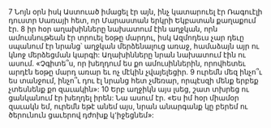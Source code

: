 7 Նոյն օրն իսկ Աստուած իմացել էր այն, ինչ կատարուել էր Ռագուէլի դուստր Սառայի հետ, որ Մարաստան երկրի Եկբատան քաղաքում էր. 8 իր հօր աղախինները նախատում էին աղջկան, որն ամուսնութեան էր տրուել եօթը մարդու, իսկ Ազմոդեւս չար դեւը սպանում էր նրանց՝ աղջկան մերձենալուց առաջ, համաձայն այր ու կնոջ մերձեցման կարգի: Աղախինները նրան նախատում էին ու ասում. «Չգիտե՞ս, որ խեղդում ես քո ամուսիններին, որովհետեւ արդէն եօթը մարդ առար եւ ոչ մէկին չվայելեցիր. 9 ուրեմն մեզ ինչո՞ւ ես տանջում, ինչո՞ւ դու էլ նրանց հետ չմեռար, որպէսզի մենք երբեք չտեսնենք քո զաւակին»:
10 Երբ աղջիկն այս լսեց, շատ տխրեց ու ցանկանում էր խեղդել իրեն: Նա ասում էր. «Ես իմ հօր միամօր զաւակն եմ, ուրեմն եթէ անեմ այս, նրան անարգանք կը բերեմ ու ծերունուն ցաւերով դժոխք կ՚իջեցնեմ»:
